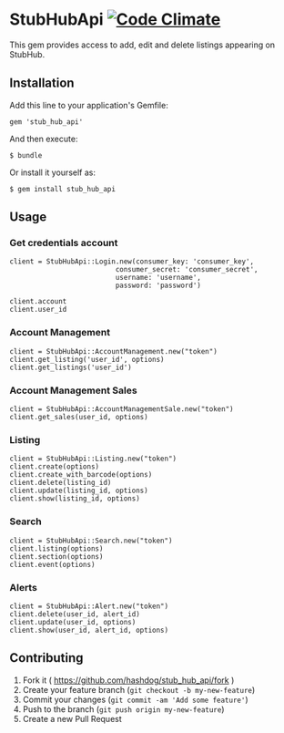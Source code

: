 # StubHubApi [![Code Climate](https://codeclimate.com/github/hashdog/stub_hub_api/badges/gpa.svg)](https://codeclimate.com/github/hashdog/stub_hub_api)

This gem provides access to add, edit and delete listings appearing on StubHub.

## Installation

Add this line to your application's Gemfile:

    gem 'stub_hub_api'

And then execute:

    $ bundle

Or install it yourself as:

    $ gem install stub_hub_api

## Usage

### Get credentials account

    client = StubHubApi::Login.new(consumer_key: 'consumer_key',
                              consumer_secret: 'consumer_secret',
                              username: 'username',
                              password: 'password')

    client.account
    client.user_id

### Account Management
    client = StubHubApi::AccountManagement.new("token")
    client.get_listing('user_id', options)
    client.get_listings('user_id')

### Account Management Sales
    client = StubHubApi::AccountManagementSale.new("token")
    client.get_sales(user_id, options)

### Listing
    client = StubHubApi::Listing.new("token")
    client.create(options)
    client.create_with_barcode(options)
    client.delete(listing_id)
    client.update(listing_id, options)
    client.show(listing_id, options)

### Search
    client = StubHubApi::Search.new("token")
    client.listing(options)
    client.section(options)
    client.event(options)

### Alerts
    client = StubHubApi::Alert.new("token")
    client.delete(user_id, alert_id)
    client.update(user_id, options)
    client.show(user_id, alert_id, options)


## Contributing

1. Fork it ( https://github.com/hashdog/stub_hub_api/fork )
2. Create your feature branch (`git checkout -b my-new-feature`)
3. Commit your changes (`git commit -am 'Add some feature'`)
4. Push to the branch (`git push origin my-new-feature`)
5. Create a new Pull Request
